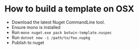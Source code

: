 # How to build a template on OSX

 - Download the latest Nuget CommandLine tool.
 - Ensure mono is installed
 - Run `mono nuget.exe pack botwin-template.nuspec`
 - Run `dotnet new -i /path/to/foo.nupkg`
 - Publish to nuget

